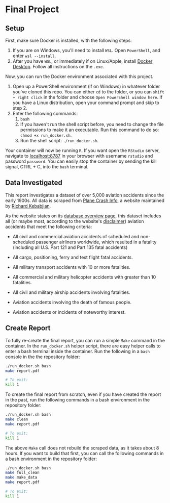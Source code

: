 # Final Project

## Setup

First, make sure Docker is installed, with the following steps:

1. If you are on Windows, you'll need to install `WSL`. Open `PowerShell`, and enter `wsl --install`.
2. After you have `WSL`, or immediately if on Linux/Apple, install [Docker Desktop](https://docs.docker.com/desktop/install/). Follow all instructions on the `.exe`.

Now, you can run the Docker environment associated with this project.

1. Open up a PowerShell  environment (if on Windows) in whatever folder you've cloned this repo. You can either `cd` to the folder, or you can `shift + right click` in the folder and choose `Open PowerShell window here`. If you have a Linux distribution, open your command prompt and skip to step 2.
2. Enter the following commands:
   1. `bash`
   2. If you haven't run the shell script before, you need to change the file permissions to make it an executable. Run this command to do so: `chmod +x run_docker.sh`.
   3. Run the shell script: `./run_docker.sh`.

Your container will now be running `R`. If you want open the `RStudio` server, navigate to [localhost:8787](localhost:8787) in your browser with username `rstudio` and password `password`. You can easily stop the container by sending the kill signal, CTRL + C, into the `bash` terminal.

## Data Investigated

This report investigates a dataset of over 5,000 aviation accidents since the early 1900s. All data is scraped from [Plane Crash Info](https://www.planecrashinfo.com/), a website maintained by [Richard Kebabjian](mailto:kebab@planecrashinfo.com).

As the website states on its [database overview page](https://www.planecrashinfo.com/database.htm), this dataset includes all (or maybe most, according to the website's [disclaimer](https://www.planecrashinfo.com/disclaim.htm)) aviation accidents that meet the following criteria:

- All civil and commercial aviation accidents of scheduled and non-scheduled passenger airliners worldwide, which resulted in a fatality (including all U.S. Part 121 and Part 135 fatal accidents)

- All cargo, positioning, ferry and test flight fatal accidents.

- All military transport accidents with 10 or more fatalities.

- All commercial and military helicopter accidents with greater than 10 fatalities.

- All civil and military airship accidents involving fatalities.

- Aviation accidents involving the death of famous people.

- Aviation accidents or incidents of noteworthy interest.

## Create Report

To fully re-create the final report, you can run a simple `Make` command in the container. In the `run_docker.sh` helper script, there are easy helper calls to enter a bash terminal inside the container. Run the following in a `bash` console in the the repository folder:

```bash
./run_docker.sh bash
make report.pdf

# To exit:
kill 1
```

To create the final report from scratch, even if you have created the report in the past, run the following commands in a bash environment in the repository folder:

```bash
./run_docker.sh bash
make clean
make report.pdf

# To exit:
kill 1
```

The above `Make` call does not rebuild the scraped data, as it takes about 8 hours. If you want to build that first, you can call the following commands in a bash environment in the repository folder:

```bash
./run_docker.sh bash
make full_clean
make make_data
make report.pdf

# To exit:
kill 1
```
